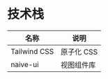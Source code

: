 # 技术栈

| 名称         | 说明       |
| ------------ | ---------- |
| Tailwind CSS | 原子化 CSS |
| naive-ui     | 视图组件库 |
